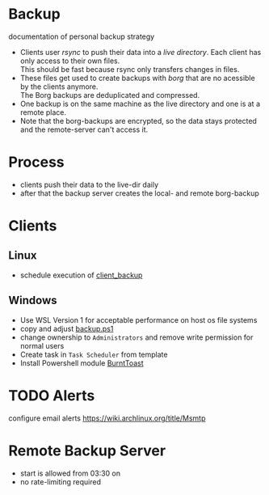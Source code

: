 # Backup
documentation of personal backup strategy

- Clients user *rsync* to push their data into a *live directory*. Each client has only access to their own files. \
  This should be fast because rsync only transfers changes in files.
- These files get used to create backups with *borg* that are no acessible by the clients anymore. \
  The Borg backups are deduplicated and compressed.
- One backup is on the same machine as the live directory and one is at a remote place.
- Note that the borg-backups are encrypted, so the data stays protected and the remote-server can't access it.

# Process
-  clients push their data to the live-dir daily
-  after that the backup server creates the local- and remote borg-backup


# Clients

## Linux
- schedule execution of [client_backup](client_side_backup.sh)

## Windows
- Use WSL Version 1 for acceptable performance on host os file systems
- copy and adjust [backup.ps1](local_config/backup.ps1)
- change ownership to `Administrators` and remove write permission for normal users
- Create task in `Task Scheduler` from template
- Install Powershell module [BurntToast](https://github.com/Windos/BurntToast)


# TODO Alerts
configure email alerts
https://wiki.archlinux.org/title/Msmtp

# Remote Backup Server
- start is allowed from 03:30 on
- no rate-limiting required
